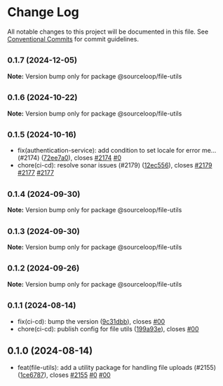 # Change Log

All notable changes to this project will be documented in this file.
See [Conventional Commits](https://conventionalcommits.org) for commit guidelines.

## <small>0.1.7 (2024-12-05)</small>

**Note:** Version bump only for package @sourceloop/file-utils





## <small>0.1.6 (2024-10-22)</small>

**Note:** Version bump only for package @sourceloop/file-utils





## <small>0.1.5 (2024-10-16)</small>

* fix(authentication-service): add condition to set locale for error me… (#2174) ([72ee7a0](https://github.com/sourcefuse/loopback4-microservice-catalog/commit/72ee7a0)), closes [#2174](https://github.com/sourcefuse/loopback4-microservice-catalog/issues/2174) [#0](https://github.com/sourcefuse/loopback4-microservice-catalog/issues/0)
* chore(ci-cd): resolve sonar issues (#2179) ([12ec556](https://github.com/sourcefuse/loopback4-microservice-catalog/commit/12ec556)), closes [#2179](https://github.com/sourcefuse/loopback4-microservice-catalog/issues/2179) [#2177](https://github.com/sourcefuse/loopback4-microservice-catalog/issues/2177) [#2177](https://github.com/sourcefuse/loopback4-microservice-catalog/issues/2177)





## <small>0.1.4 (2024-09-30)</small>

**Note:** Version bump only for package @sourceloop/file-utils





## <small>0.1.3 (2024-09-30)</small>

**Note:** Version bump only for package @sourceloop/file-utils





## <small>0.1.2 (2024-09-26)</small>

**Note:** Version bump only for package @sourceloop/file-utils





## <small>0.1.1 (2024-08-14)</small>

* fix(ci-cd): bump the version ([9c31dbb](https://github.com/sourcefuse/loopback4-microservice-catalog/commit/9c31dbb)), closes [#00](https://github.com/sourcefuse/loopback4-microservice-catalog/issues/00)
* chore(ci-cd): publish config for file utils ([199a93e](https://github.com/sourcefuse/loopback4-microservice-catalog/commit/199a93e)), closes [#00](https://github.com/sourcefuse/loopback4-microservice-catalog/issues/00)





## 0.1.0 (2024-08-14)

* feat(file-utils): add a utility package for handling file uploads (#2155) ([1ce6787](https://github.com/sourcefuse/loopback4-microservice-catalog/commit/1ce6787)), closes [#2155](https://github.com/sourcefuse/loopback4-microservice-catalog/issues/2155) [#0](https://github.com/sourcefuse/loopback4-microservice-catalog/issues/0) [#00](https://github.com/sourcefuse/loopback4-microservice-catalog/issues/00)
